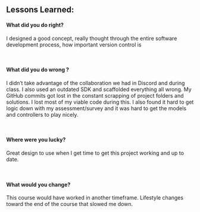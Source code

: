 ## Lessons Learned:

#### What did you do right?
I designed a good concept, really thought through the entire software development process, how important version control is

&nbsp;

#### What did you do wrong ?
I didn’t take advantage of the collaboration we had in Discord and during class. I also used an outdated SDK and scaffolded everything all wrong. My GitHub commits got lost in the constant scrapping of project folders and solutions. I lost most of my viable code during this. I also found it hard to get logic down with my assessment/survey and it was hard to get the models and controllers to play nicely. 

&nbsp;

#### Where were you lucky?
Great design to use when I get time to get this project working and up to date.   

&nbsp;

#### What would you change?
This course would have worked in another timeframe. Lifestyle changes toward the end of the course that slowed me down. 
